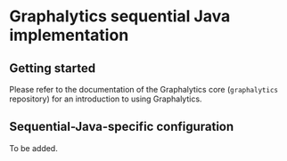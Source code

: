 # Graphalytics sequential Java implementation

## Getting started

Please refer to the documentation of the Graphalytics core (`graphalytics` repository) for an introduction to using Graphalytics.


## Sequential-Java-specific configuration

To be added.

